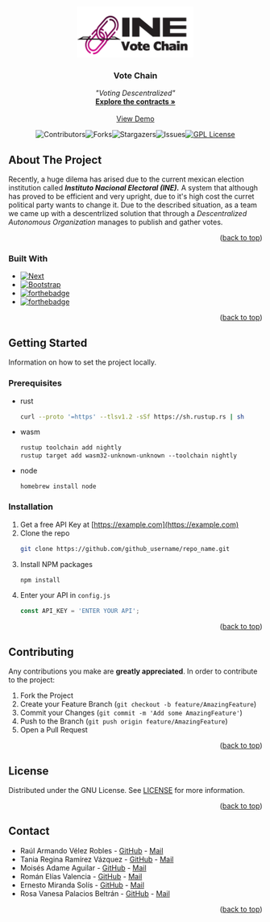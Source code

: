 <!-- README -->
<a name="readme-top"></a>


<!-- PROJECT LOGO -->
<br />
<div align="center">
  <a href="https://github.com/ErnoMitrovic/VoteChain">
    <img src="website/assets/images/logo.png" alt="Logo" height="100">
  </a>

<h3 align="center">Vote Chain</h3>

  <p align="center">
    <i>"Voting Descentralized"</i>
    <br />
    <a href="https://github.com/ErnoMitrovic/VoteChain/tree/main/contracts"><strong>Explore the contracts »</strong></a>
    <br />
    <br />
    <a href="https://github.com/ErnoMitrovic/VoteChain">View Demo</a>

  </p>
</div>


</div>
<div align="center">
<p> 

![Contributors][contributors-shield]![Forks][forks-shield]![Stargazers][stars-shield]![Issues][issues-shield][![GPL License][license-shield]][license-url]
</p>
</div>



<!-- ABOUT THE PROJECT -->
## About The Project

Recently, a huge dilema has arised due to the current mexican election institution called ***Instituto Nacional Electoral (INE).*** A system that although has proved to be efficient and very upright, due to it's high cost the curret political party wants to change it. Due to the described situation, as a team we came up with a descentrlized solution that through a *Descentralized Autonomous Organization* manages to publish and gather votes.

<p align="right">(<a href="#readme-top">back to top</a>)</p>



### Built With

* [![Next][Next.js]][Next-url]
* [![Bootstrap][Bootstrap.com]][Bootstrap-url]
* [![forthebadge](https://forthebadge.com/images/badges/made-with-rust.svg)](https://forthebadge.com)
* [![forthebadge](https://forthebadge.com/images/badges/made-with-javascript.svg)](https://forthebadge.com)


<p align="right">(<a href="#readme-top">back to top</a>)</p>



<!-- GETTING STARTED -->
## Getting Started

Information on how to set the project locally.

### Prerequisites

* rust
  ```sh
  curl --proto '=https' --tlsv1.2 -sSf https://sh.rustup.rs | sh
  ```
* wasm
  ```
  rustup toolchain add nightly
  rustup target add wasm32-unknown-unknown --toolchain nightly
  ```
* node
  ```
  homebrew install node
  ```

### Installation

1. Get a free API Key at [https://example.com](https://example.com)
2. Clone the repo
   ```sh
   git clone https://github.com/github_username/repo_name.git
   ```
3. Install NPM packages
   ```sh
   npm install
   ```
4. Enter your API in `config.js`
   ```js
   const API_KEY = 'ENTER YOUR API';
   ```

<p align="right">(<a href="#readme-top">back to top</a>)</p>



<!-- CONTRIBUTING -->
## Contributing

Any contributions you make are **greatly appreciated**. In order to contribute to the project:

1. Fork the Project
2. Create your Feature Branch (`git checkout -b feature/AmazingFeature`)
3. Commit your Changes (`git commit -m 'Add some AmazingFeature'`)
4. Push to the Branch (`git push origin feature/AmazingFeature`)
5. Open a Pull Request

<p align="right">(<a href="#readme-top">back to top</a>)</p>



<!-- LICENSE -->
## License

Distributed under the GNU License. See [LICENSE](https://github.com/ErnoMitrovic/VoteChain/blob/main/LICENSE) for more information.

<p align="right">(<a href="#readme-top">back to top</a>)</p>



<!-- CONTACT -->
## Contact


- Raúl Armando Vélez Robles - [GitHub](https://github.com/Raul-VR) - [Mail](mailto:a01782488@tec.mx)
- Tania Regina Ramírez Vázquez - [GitHub](https://github.com/treginaregi) - [Mail](mailto:a01654087@tec.mx)
- Moisés Adame Aguilar - [GitHub](https://github.com/MoisesAdame) - [Mail](mailto:a01660927@tec.mx)
- Román Elías Valencia - [GitHub](https://github.com/roeliars) - [Mail](mailto:a01656603@tec.mx)
- Ernesto Miranda Solís - [GitHub](https://github.com/ErnoMitrovic) - [Mail](mailto:a01656828@tec.mx)
- Rosa Vanesa Palacios Beltrán - [GitHub](https://github.com/Rosa-Palaci) - [Mail](a01652612@tec.mx)


<p align="right">(<a href="#readme-top">back to top</a>)</p>





<!-- MARKDOWN LINKS & IMAGES -->
<!-- https://www.markdownguide.org/basic-syntax/#reference-style-links -->
[contributors-shield]: https://img.shields.io/github/contributors/ErnoMitrovic/VoteChain.svg?style=for-the-badge
[contributors-url]: https://github.com/ErnoMitrovic/VoteChain/graphs/contributors
[forks-shield]: https://img.shields.io/github/forks/ErnoMitrovic/VoteChain.svg?style=for-the-badge
[forks-url]: https://github.com/ErnoMitrovic/VoteChain/network/members
[stars-shield]: https://img.shields.io/github/stars/ErnoMitrovic/VoteChain.svg?style=for-the-badge
[stars-url]: https://github.com/ErnoMitrovic/VoteChain/stargazers
[issues-shield]: https://img.shields.io/github/issues/ErnoMitrovic/VoteChain.svg?style=for-the-badge
[issues-url]: https://github.com/ErnoMitrovic/VoteChain/issues
[license-shield]: https://img.shields.io/github/license/ErnoMitrovic/VoteChain.svg?style=for-the-badge
[license-url]: https://github.com/ErnoMitrovic/VoteChain/blob/master/LICENSE.txt
[linkedin-shield]: https://img.shields.io/badge/-LinkedIn-black.svg?style=for-the-badge&logo=linkedin&colorB=555
[linkedin-url]: https://linkedin.com/in/linkedin_username
[product-screenshot]: images/screenshot.png
[Next.js]: https://img.shields.io/badge/next.js-000000?style=for-the-badge&logo=nextdotjs&logoColor=white
[Next-url]: https://nextjs.org/
[React.js]: https://img.shields.io/badge/React-20232A?style=for-the-badge&logo=react&logoColor=61DAFB
[React-url]: https://reactjs.org/
[Vue.js]: https://img.shields.io/badge/Vue.js-35495E?style=for-the-badge&logo=vuedotjs&logoColor=4FC08D
[Vue-url]: https://vuejs.org/
[Angular.io]: https://img.shields.io/badge/Angular-DD0031?style=for-the-badge&logo=angular&logoColor=white
[Angular-url]: https://angular.io/
[Svelte.dev]: https://img.shields.io/badge/Svelte-4A4A55?style=for-the-badge&logo=svelte&logoColor=FF3E00
[Svelte-url]: https://svelte.dev/
[Laravel.com]: https://img.shields.io/badge/Laravel-FF2D20?style=for-the-badge&logo=laravel&logoColor=white
[Laravel-url]: https://laravel.com
[Bootstrap.com]: https://img.shields.io/badge/Bootstrap-563D7C?style=for-the-badge&logo=bootstrap&logoColor=white
[Bootstrap-url]: https://getbootstrap.com
[JQuery.com]: https://img.shields.io/badge/jQuery-0769AD?style=for-the-badge&logo=jquery&logoColor=white
[JQuery-url]: https://jquery.com 